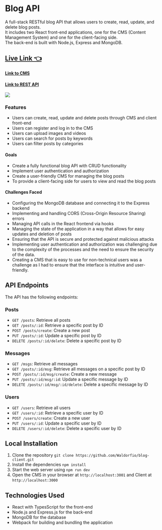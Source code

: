 # Blog API

A full-stack RESTful blog API that allows users to create, read, update, and delete blog posts.  
It includes two React front-end applications, one for the CMS (Content Management System) and one for the client-facing side.  
The back-end is built with Node.js, Express and MongoDB.

## [Live Link 👈](https://blog-client-8agn.vercel.app/)
#### [Link to CMS](https://github.com/Waldorfio/blog-cms#readme)
#### [Link to REST API](https://github.com/Waldorfio/blog-api#readme)

![](animation2.gif)

### Features
- Users can create, read, update and delete posts through CMS and client front-end
- Users can register and log in to the CMS
- Users can upload images and videos
- Users can search for posts by keywords
- Users can filter posts by categories

#### Goals
- Create a fully functional blog API with CRUD functionality
- Implement user authentication and authorization
- Create a user-friendly CMS for managing the blog posts
- To provide a client-facing side for users to view and read the blog posts

#### Challenges Faced
- Configuring the MongoDB database and connecting it to the Express backend
- Implementing and handling CORS (Cross-Origin Resource Sharing) errors
- Managing API calls in the React frontend via hooks
- Managing the state of the application in a way that allows for easy updates and deletion of posts
- Ensuring that the API is secure and protected against malicious attacks
- Implementing user authentication and authorization was challenging due to the complexity of the processes and the need to ensure the security of the data.
- Creating a CMS that is easy to use for non-technical users was a challenge as I had to ensure that the interface is intuitive and user-friendly.

## API Endpoints
The API has the following endpoints:
### Posts
- `GET /posts`: Retrieve all posts
- `GET /posts/:id`: Retrieve a specific post by ID
- `POST /posts/create`: Create a new post
- `PUT /posts/:id`: Update a specific post by ID
- `DELETE /posts/:id/delete`: Delete a specific post by ID
### Messages
- `GET /msgs`: Retrieve all messages
- `GET /posts/:id/msg`: Retrieve all messages on a specific post by ID
- `POST /posts/:id/msg/create`: Create a new message
- `PUT /posts/:id/msg/:id`: Update a specific message by ID
- `DELETE /posts/:id/msg/:id/delete`: Delete a specific message by ID
### Users
- `GET /users`: Retrieve all users
- `GET /users/:id`: Retrieve a specific user by ID
- `POST /users/create`: Create a new user
- `PUT /users/:id`: Update a specific user by ID
- `DELETE /users/:id/delete`: Delete a specific user by ID

## Local Installation
1.	Clone the repository `git clone https://github.com/Waldorfio/blog-client.git`
2.	Install the dependencies `npm install`
3.	Start the web server using `npm run dev`
4.	Open the CMS in your browser at `http://localhost:3001` and Client at `http://localhost:3000`

## Technologies Used
- React with TypesScript for the front-end
- Node.js and Express.js for the back-end
- MongoDB for the database
- Webpack for building and bundling the application
